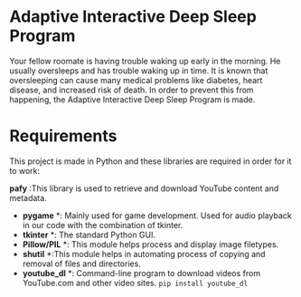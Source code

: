 # Adaptive Interactive Deep Sleep Program

Your fellow roomate is having trouble waking up early in the morning. He usually oversleeps and has trouble waking up in time. It is known that oversleeping can cause many medical problems like diabetes, heart disease, and increased risk of death. In order to prevent this from happening, the Adaptive Interactive Deep Sleep Program is made.

# Requirements

This project is made in Python and these libraries are required in order for it to work:

**pafy** :This library is used to retrieve and download YouTube content and metadata.
* **pygame** *: Mainly used for game development. Used for audio playback in our code with the combination of tkinter.
* **tkinter** *: The standard Python GUI.
* **Pillow/PIL** *: This module helps process and display image filetypes.
* **shutil** *:This module helps in automating process of copying and removal of files and directories.
* **youtube_dl** *: Command-line program to download videos from YouTube.com and other video sites. ```pip install youtube_dl```

